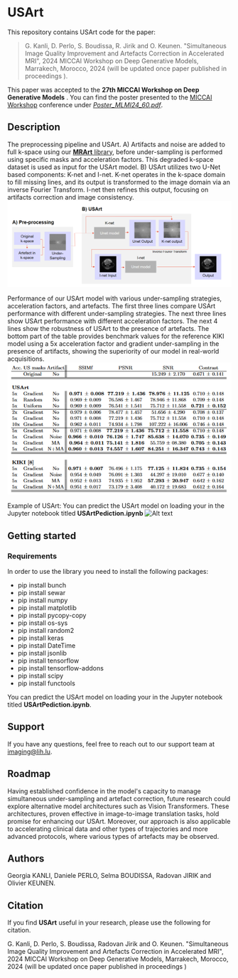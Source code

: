 # USArt

This repository contains USArt code for the paper: 
> G. Kanli, D. Perlo, S. Boudissa, R. Jirik  and O. Keunen.
> "Simultaneous Image Quality Improvement and Artefacts Correction in Accelerated MRI", 2024 MICCAI Workshop on Deep Generative Models, Marrakech, Morocco, 2024 (will be updated once paper published in proceedings ).

This paper was accepted to the **27th MICCAI Workshop on Deep Generative Models** . You can find the poster presented to the [MICCAI Workshop](https://conferences.miccai.org/2024/en/workshops.asp) conference under [*Poster_MLMI24_60.pdf*](https://github.com/TransRad/USArt/blob/main/Poster_MLMI24_60.pdf).

## Description
The preprocessing pipeline and USArt. A) Artifacts and noise are added to full k-space using our [**MRArt** library](https://github.com/TransRad/MRArt), before under-sampling is performed using specific masks and acceleration factors. This degraded k-space dataset is used as input for the USArt model. B) USArt utilizes two U-Net based components: K-net and I-net. K-net operates in the k-space domain to fill missing lines, and its output is transformed to the image domain via an inverse Fourier Transform. I-net then refines this output, focusing on artifacts correction and image consistency.
![Alt text](pic/pre.PNG)

Performance of our USArt model with various under-sampling strategies, acceleration factors, and artefacts. The first three lines compare USArt performance with different under-sampling strategies. The next three lines show USArt performance with different acceleration factors. The next 4 lines show the robustness of USArt to the presence of artefacts. The bottom part of the table provides benchmark values for the reference KIKI model using a 5x acceleration factor and gradient under-sampling in the presence of artifacts, showing the superiority of our model in real-world acquisitions.
![Alt text](pic/table.PNG)

Example of USArt: You can predict the USArt model on loading your in the Jupyter notebook titled **USArtPediction.ipynb**
![Alt text](pic/out.PNG)

## Getting started
### Requirements

In order to use the library you need to install the following packages:
- pip install bunch
- pip install sewar
- pip install numpy
- pip install matplotlib
- pip install pycopy-copy
- pip install os-sys
- pip install random2
- pip install keras
- pip install DateTime
- pip install jsonlib
- pip install tensorflow
- pip install tensorflow-addons
- pip install scipy
- pip install functools


You can predict the USArt model on loading your in the Jupyter notebook titled **USArtPediction.ipynb**.

## Support
If you have any questions, feel free to reach out to our support team at imaging@lih.lu.

## Roadmap
Having established confidence in the model's capacity to manage simultaneous under-sampling and artefact correction, future research could explore alternative model architectures such as Vision Transformers. These architectures, proven effective in image-to-image translation tasks, hold promise for enhancing our USArt. Moreover, our approach is also applicable to accelerating clinical data and other types of trajectories and more advanced protocols, where various types of artefacts may be observed.

## Authors
Georgia KANLI, Daniele PERLO, Selma BOUDISSA, Radovan JIRIK and Olivier KEUNEN.

## Citation 
If you find **USArt** useful in your research, please use the following for citation.

G. Kanli, D. Perlo, S. Boudissa, Radovan Jirik  and O. Keunen. "Simultaneous Image Quality Improvement and Artefacts Correction in Accelerated MRI", 2024 MICCAI Workshop on Deep Generative Models, Marrakech, Morocco, 2024 (will be updated once paper published in proceedings )



